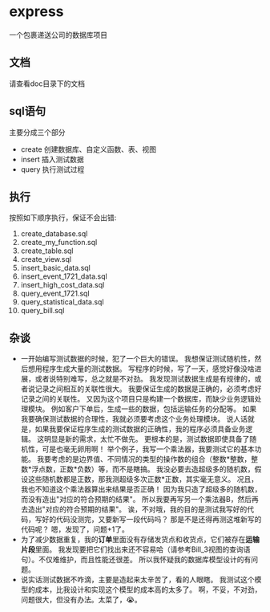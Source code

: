 # express
一个包裹递送公司的数据库项目

## 文档
请查看doc目录下的文档

## sql语句
主要分成三个部分
- create 创建数据库、自定义函数、表、视图
- insert 插入测试数据
- query 执行测试过程

## 执行
按照如下顺序执行，保证不会出错:
1. create_database.sql
2. create_my_function.sql
3. create_table.sql
4. create_view.sql
5. insert_basic_data.sql
6. insert_event_1721_data.sql
7. insert_high_cost_data.sql
8. query_event_1721.sql
9. query_statistical_data.sql
10. query_bill.sql

## 杂谈
- 一开始编写测试数据的时候，犯了一个巨大的错误。
我想保证测试随机性，然后想用程序生成大量的测试数据。
写程序的时候，写了一天，感觉好像没啥进展，或者说特别难写，总之就是不对劲。
我发现测试数据生成是有规律的，或者说记录之间相互的关联性很大。
我要保证生成的数据是正确的，必须考虑好记录之间的关联性。
又因为这个项目只是构建一个数据库，而缺少业务逻辑处理模块。
例如客户下单后，生成一些的数据，包括运输任务的分配等。
如果我要确保测试数据的合理性，我就必须要考虑这个业务处理模块。
说人话就是，如果我要保证程序生成的测试数据的正确性，我的程序必须具备业务逻辑。
这明显是新的需求，太忙不做先。
更根本的是，测试数据即使具备了随机性，可是也毫无卵用啊！
举个例子，我写一个乘法器，我要测试它的基本功能。
我要考虑的是边界值、不同情况的类型的操作数的组合（整数\*整数，整数\*浮点数，正数\*负数）等，而不是瞎搞。
我没必要去造超级多的随机数，假设这些随机数都是正数，那我测超级多次正数\*正数，其实毫无意义。
况且，我也不知道这个乘法器算出来结果是否正确！
因为我只造了超级多的随机数，而没有造出"对应的符合预期的结果"。
所以我要再写另一个乘法器B，然后再去造出"对应的符合预期的结果"。
诶，不对哦，我的目的是测试我写好的代码，写好的代码没测完，又要新写一段代码吗？
那是不是还得再测这堆新写的代码呢？
嗯，发现了，问题+1了。
- 为了减少数据重复，我的**订单**里面没有存储发货点和收货点，它们被存在**运输片段**里面。
我发现要把它们找出来还不容易哈（请参考Bill_3视图的查询语句）。不仅难维护，而且性能还很差。
所以我怀疑我的数据库模型设计的有问题。
- 说实话测试数据不咋滴，主要是造起来太辛苦了，看的人眼瞎。
我测试这个模型的成本，比我设计和实现这个模型的成本高的太多了。
啊，不妥，不对劲，问题很大，但没有办法。太菜了，😭。
